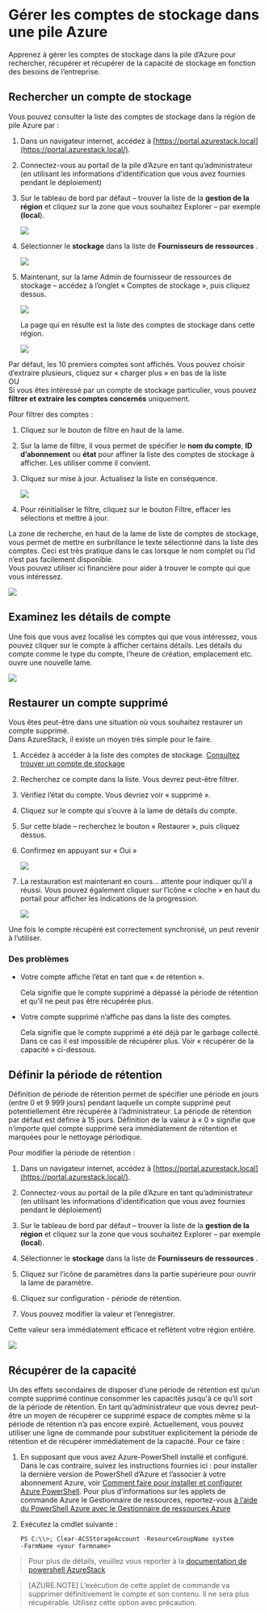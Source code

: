 <properties
    pageTitle="Gérer les comptes de stockage Azure pile | Microsoft Azure"
    description="Découvrez comment trouver, gérer, récupérer et récupérer des comptes de stockage Azure pile"
    services="azure-stack"
    documentationCenter=""
    authors="AniAnirudh"
    manager="darmour"
    editor=""/>

<tags
    ms.service="azure-stack"
    ms.workload="na"
    ms.tgt_pltfrm="na"
    ms.devlang="na"
    ms.topic="get-started-article"
    ms.date="09/26/2016"
    ms.author="anirudha"/>

# <a name="manage-storage-accounts-in-azure-stack"></a>Gérer les comptes de stockage dans une pile Azure

Apprenez à gérer les comptes de stockage dans la pile d’Azure pour rechercher, récupérer et récupérer de la capacité de stockage en fonction des besoins de l’entreprise.

## <a name="find-a-storage-account"></a>Rechercher un compte de stockage

Vous pouvez consulter la liste des comptes de stockage dans la région de pile Azure par :

1.  Dans un navigateur internet, accédez à [https://portal.azurestack.local](https://portal.azurestack.local/).

2.  Connectez-vous au portail de la pile d’Azure en tant qu’administrateur (en utilisant les informations d’identification que vous avez fournies pendant le déploiement)

3.  Sur le tableau de bord par défaut – trouver la liste de la **gestion de la région** et cliquez sur la zone que vous souhaitez Explorer – par exemple **(local**).

    ![](media/azure-stack-manage-storage-accounts/image1.png)

4.  Sélectionner le **stockage** dans la liste de **Fournisseurs de ressources** .

    ![](media/azure-stack-manage-storage-accounts/image2.png)

5.  Maintenant, sur la lame Admin de fournisseur de ressources de stockage – accédez à l’onglet « Comptes de stockage », puis cliquez dessus.

    ![](media/azure-stack-manage-storage-accounts/image3.png)
    
    La page qui en résulte est la liste des comptes de stockage dans cette région.

    ![](media/azure-stack-manage-storage-accounts/image4.png)

Par défaut, les 10 premiers comptes sont affichés. Vous pouvez choisir d’extraire plusieurs, cliquez sur « charger plus » en bas de la liste <br>
OU <br>
Si vous êtes intéressé par un compte de stockage particulier, vous pouvez **filtrer et extraire les comptes concernés** uniquement.<br>

Pour filtrer des comptes :

1. Cliquez sur le bouton de filtre en haut de la lame.

2. Sur la lame de filtre, il vous permet de spécifier le **nom du compte**,  **ID d’abonnement** ou **état** pour affiner la liste des comptes de stockage à afficher. Les utiliser comme il convient.

3. Cliquez sur mise à jour. Actualisez la liste en conséquence.

    ![](media/azure-stack-manage-storage-accounts/image5.png)

4. Pour réinitialiser le filtre, cliquez sur le bouton Filtre, effacer les sélections et mettre à jour.

La zone de recherche, en haut de la lame de liste de comptes de stockage, vous permet de mettre en surbrillance le texte sélectionné dans la liste des comptes. Ceci est très pratique dans le cas lorsque le nom complet ou l’id n’est pas facilement disponible.<br>
Vous pouvez utiliser ici financière pour aider à trouver le compte qui que vous intéressez.

![](media/azure-stack-manage-storage-accounts/image6.png)


## <a name="look-at-account-details"></a>Examinez les détails de compte

Une fois que vous avez localisé les comptes qui que vous intéressez, vous pouvez cliquer sur le compte à afficher certains détails. Les détails du compte comme le type du compte, l’heure de création, emplacement etc. ouvre une nouvelle lame.

![](media/azure-stack-manage-storage-accounts/image7.png)


## <a name="recover-a-deleted-account"></a>Restaurer un compte supprimé

Vous êtes peut-être dans une situation où vous souhaitez restaurer un compte supprimé.<br>
Dans AzureStack, il existe un moyen très simple pour le faire.

1.  Accédez à accéder à la liste des comptes de stockage. [Consultez trouver un compte de stockage](#find-a-storage-account)

2.  Recherchez ce compte dans la liste. Vous devrez peut-être filtrer.

3.  Vérifiez l’état du compte. Vous devriez voir « supprimé ».

4.  Cliquez sur le compte qui s’ouvre à la lame de détails du compte.

5.  Sur cette blade – recherchez le bouton « Restaurer », puis cliquez dessus.

6.  Confirmez en appuyant sur « Oui »

    ![](media/azure-stack-manage-storage-accounts/image8.png)

7.  La restauration est maintenant en cours... attente pour indiquer qu’il a réussi.
    Vous pouvez également cliquer sur l’icône « cloche » en haut du portail pour afficher les indications de la progression.

    ![](media/azure-stack-manage-storage-accounts/image9.png)

  Une fois le compte récupéré est correctement synchronisé, un peut revenir à l’utiliser.

### <a name="some-gotchas"></a>Des problèmes

- Votre compte affiche l’état en tant que « de rétention ».

  Cela signifie que le compte supprimé a dépassé la période de rétention et qu’il ne peut pas être récupérée plus.

- Votre compte supprimé n’affiche pas dans la liste des comptes.

  Cela signifie que le compte supprimé a été déjà par le garbage collecté. Dans ce cas il est impossible de récupérer plus. Voir « récupérer de la capacité » ci-dessous.

## <a name="set-retention-period"></a>Définir la période de rétention

Définition de période de rétention permet de spécifier une période en jours (entre 0 et 9 999 jours) pendant laquelle un compte supprimé peut potentiellement être récupérée à l’administrateur. La période de rétention par défaut est définie à 15 jours. Définition de la valeur à « 0 » signifie que n’importe quel compte supprimé sera immédiatement de rétention et marquées pour le nettoyage périodique.

Pour modifier la période de rétention :

1.  Dans un navigateur internet, accédez à [https://portal.azurestack.local](https://portal.azurestack.local/).

2.  Connectez-vous au portail de la pile d’Azure en tant qu’administrateur (en utilisant les informations d’identification que vous avez fournies pendant le déploiement)

3.  Sur le tableau de bord par défaut – trouver la liste de la **gestion de la région** et cliquez sur la zone que vous souhaitez Explorer – par exemple **(local**).

4.  Sélectionner le **stockage** dans la liste de **Fournisseurs de ressources** .

5.  Cliquez sur l’icône de paramètres dans la partie supérieure pour ouvrir la lame de paramètre.

6.  Cliquez sur configuration - période de rétention.

7.  Vous pouvez modifier la valeur et l’enregistrer.

 Cette valeur sera immédiatement efficace et reflètent votre région entière.

![](media/azure-stack-manage-storage-accounts/image10.png)

## <a name="reclaim-capacity"></a>Récupérer de la capacité

Un des effets secondaires de disposer d’une période de rétention est qu’un compte supprimé continue consommer les capacités jusqu'à ce qu’il sort de la période de rétention. En tant qu’administrateur que vous devrez peut-être un moyen de récupérer ce supprimé espace de comptes même si la période de rétention n’a pas encore expiré. Actuellement, vous pouvez utiliser une ligne de commande pour substituer explicitement la période de rétention et de récupérer immédiatement de la capacité. Pour ce faire :

1.  En supposant que vous avez Azure-PowerShell installé et configuré. Dans le cas contraire, suivez les instructions fournies ici : pour installer la dernière version de PowerShell d’Azure et l’associer à votre abonnement Azure, voir [Comment faire pour installer et configurer Azure PowerShell](http://azure.microsoft.com/documentation/articles/powershell-install-configure/).
    Pour plus d’informations sur les applets de commande Azure le Gestionnaire de ressources, reportez-vous [à l’aide du PowerShell Azure avec le Gestionnaire de ressources Azure](http://go.microsoft.com/fwlink/?LinkId=394767)

2.  Exécutez la cmdlet suivante :

    ```
    PS C:\\>; Clear-ACSStorageAccount -ResourceGroupName system
    -FarmName <your farmname>
    ```

> Pour plus de détails, veuillez vous reporter à la [documentation de powershell AzureStack](https://msdn.microsoft.com/library/mt637964.aspx)

> [AZURE.NOTE] L’exécution de cette applet de commande va supprimer définitivement le compte et son contenu. Il ne sera plus récupérable. Utilisez cette option avec précaution.

